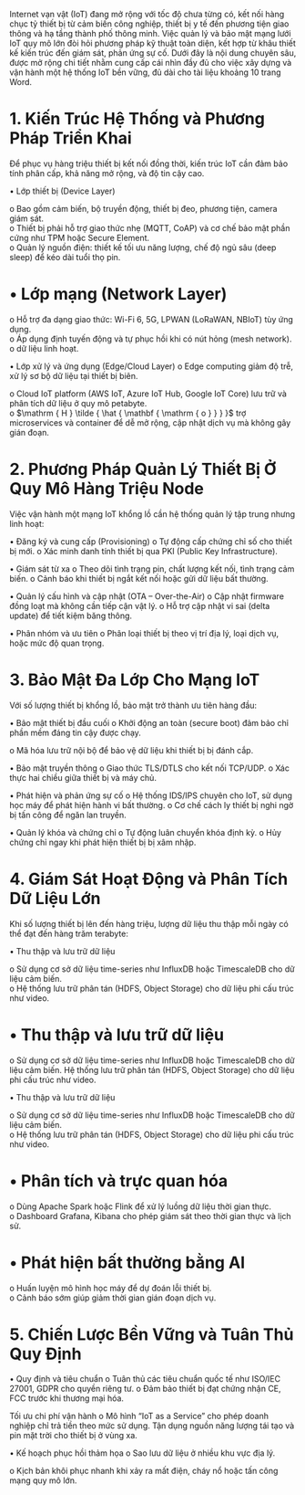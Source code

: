 

Internet vạn vật (IoT) đang mở rộng với tốc độ chưa từng có, kết nối hàng chục tỷ thiết bị từ cảm biến công nghiệp, thiết bị y tế đến phương tiện giao thông và hạ tầng thành phố thông minh. Việc quản lý và bảo mật mạng lưới IoT quy mô lớn đòi hỏi phương pháp kỹ thuật toàn diện, kết hợp từ khâu thiết kế kiến trúc đến giám sát, phản ứng sự cố. Dưới đây là nội dung chuyên sâu, được mở rộng chi tiết nhằm cung cấp cái nhìn đầy đủ cho việc xây dựng và vận hành một hệ thống IoT bền vững, đủ dài cho tài liệu khoảng 10 trang Word.

# 1. Kiến Trúc Hệ Thống và Phương Pháp Triển Khai

Để phục vụ hàng triệu thiết bị kết nối đồng thời, kiến trúc IoT cần đảm bảo tính phân cấp, khả năng mở rộng, và độ tin cậy cao.

• Lớp thiết bị (Device Layer)

o Bao gồm cảm biến, bộ truyền động, thiết bị đeo, phương tiện, camera giám sát.   
o Thiết bị phải hỗ trợ giao thức nhẹ (MQTT, CoAP) và cơ chế bảo mật phần cứng như TPM hoặc Secure Element.   
o Quản lý nguồn điện: thiết kế tối ưu năng lượng, chế độ ngủ sâu (deep sleep) để kéo dài tuổi thọ pin.

# • Lớp mạng (Network Layer)

o Hỗ trợ đa dạng giao thức: Wi-Fi 6, 5G, LPWAN (LoRaWAN, NBIoT) tùy ứng dụng.   
o Áp dụng định tuyến động và tự phục hồi khi có nút hỏng (mesh network).   
o dữ liệu linh hoạt.

• Lớp xử lý và ứng dụng (Edge/Cloud Layer) o Edge computing giảm độ trễ, xử lý sơ bộ dữ liệu tại thiết bị biên.



o Cloud IoT platform (AWS IoT, Azure IoT Hub, Google IoT Core) lưu trữ và phân tích dữ liệu ở quy mô petabyte.   
o $\mathrm { H } \tilde { \hat { \mathbf { \mathrm { o } } } }$ trợ microservices và container để dễ mở rộng, cập nhật dịch vụ mà không gây gián đoạn.

# 2. Phương Pháp Quản Lý Thiết Bị Ở Quy Mô Hàng Triệu Node

Việc vận hành một mạng IoT khổng lồ cần hệ thống quản lý tập trung nhưng linh hoạt:

• Đăng ký và cung cấp (Provisioning) o Tự động cấp chứng chỉ số cho thiết bị mới. o Xác minh danh tính thiết bị qua PKI (Public Key Infrastructure).

• Giám sát từ xa o Theo dõi tình trạng pin, chất lượng kết nối, tình trạng cảm biến. o Cảnh báo khi thiết bị ngắt kết nối hoặc gửi dữ liệu bất thường.

• Quản lý cấu hình và cập nhật (OTA – Over-the-Air) o Cập nhật firmware đồng loạt mà không cần tiếp cận vật lý. o Hỗ trợ cập nhật vi sai (delta update) để tiết kiệm băng thông.

• Phân nhóm và ưu tiên o Phân loại thiết bị theo vị trí địa lý, loại dịch vụ, hoặc mức độ quan trọng.

# 3. Bảo Mật Đa Lớp Cho Mạng IoT

Với số lượng thiết bị khổng lồ, bảo mật trở thành ưu tiên hàng đầu:

• Bảo mật thiết bị đầu cuối o Khởi động an toàn (secure boot) đảm bảo chỉ phần mềm đáng tin cậy được chạy.



o Mã hóa lưu trữ nội bộ để bảo vệ dữ liệu khi thiết bị bị đánh cắp.

• Bảo mật truyền thông o Giao thức TLS/DTLS cho kết nối TCP/UDP. o Xác thực hai chiều giữa thiết bị và máy chủ.

• Phát hiện và phản ứng sự cố o Hệ thống IDS/IPS chuyên cho IoT, sử dụng học máy để phát hiện hành vi bất thường. o Cơ chế cách ly thiết bị nghi ngờ bị tấn công để ngăn lan truyền.

• Quản lý khóa và chứng chỉ o Tự động luân chuyển khóa định kỳ. o Hủy chứng chỉ ngay khi phát hiện thiết bị bị xâm nhập.

# 4. Giám Sát Hoạt Động và Phân Tích Dữ Liệu Lớn

Khi số lượng thiết bị lên đến hàng triệu, lượng dữ liệu thu thập mỗi ngày có thể đạt đến hàng trăm terabyte:

• Thu thập và lưu trữ dữ liệu

o Sử dụng cơ sở dữ liệu time-series như InfluxDB hoặc TimescaleDB cho dữ liệu cảm biến.   
o Hệ thống lưu trữ phân tán (HDFS, Object Storage) cho dữ liệu phi cấu trúc như video.

# • Thu thập và lưu trữ dữ liệu

o Sử dụng cơ sở dữ liệu time-series như InfluxDB hoặc TimescaleDB cho dữ liệu cảm biến. Hệ thống lưu trữ phân tán (HDFS, Object Storage) cho dữ liệu phi cấu trúc như video.

• Thu thập và lưu trữ dữ liệu



o Sử dụng cơ sở dữ liệu time-series như InfluxDB hoặc TimescaleDB cho dữ liệu cảm biến.   
o Hệ thống lưu trữ phân tán (HDFS, Object Storage) cho dữ liệu phi cấu trúc như video.

# • Phân tích và trực quan hóa

o Dùng Apache Spark hoặc Flink để xử lý luồng dữ liệu thời gian thực.   
o Dashboard Grafana, Kibana cho phép giám sát theo thời gian thực và lịch sử.

# • Phát hiện bất thường bằng AI

o Huấn luyện mô hình học máy để dự đoán lỗi thiết bị.   
o Cảnh báo sớm giúp giảm thời gian gián đoạn dịch vụ.

# 5. Chiến Lược Bền Vững và Tuân Thủ Quy Định

• Quy định và tiêu chuẩn o Tuân thủ các tiêu chuẩn quốc tế như ISO/IEC 27001, GDPR cho quyền riêng tư. o Đảm bảo thiết bị đạt chứng nhận CE, FCC trước khi thương mại hóa.

Tối ưu chi phí vận hành o Mô hình “IoT as a Service” cho phép doanh nghiệp chỉ trả tiền theo mức sử dụng. Tận dụng nguồn năng lượng tái tạo và pin mặt trời cho thiết bị ở vùng xa.

• Kế hoạch phục hồi thảm họa o Sao lưu dữ liệu ở nhiều khu vực địa lý.



o Kịch bản khôi phục nhanh khi xảy ra mất điện, cháy nổ hoặc tấn công mạng quy mô lớn.